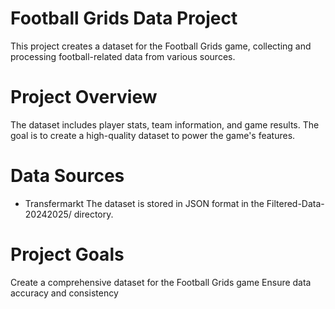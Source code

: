 # Football Grids Data Project
This project creates a dataset for the Football Grids game, collecting and processing football-related data from various sources.

# Project Overview
The dataset includes player stats, team information, and game results. The goal is to create a high-quality dataset to power the game's features.

# Data Sources
- Transfermarkt
The dataset is stored in JSON format in the Filtered-Data-20242025/ directory.

# Project Goals
Create a comprehensive dataset for the Football Grids game
Ensure data accuracy and consistency